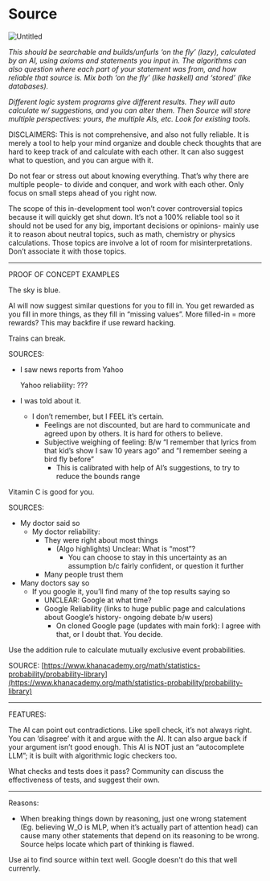 # Source

![Untitled](Source%2087dbcdcfe1d646728d0052a1cde2aa60/Untitled.png)

*This should be searchable and builds/unfurls ‘on the fly’ (lazy), calculated by an AI, using axioms and statements you input in. The algorithms can also question where each part of your statement was from, and how reliable that source is. Mix both ‘on the fly’ (like haskell) and ‘stored’ (like databases).*

*Different logic system programs give different results. They will auto calculate w/ suggestions, and you can alter them. Then Source will store multiple perspectives: yours, the multiple AIs, etc. Look for existing tools.*

DISCLAIMERS: This is not comprehensive, and also not fully reliable. It is merely a tool to help your mind organize and double check thoughts that are hard to keep track of and calculate with each other. It can also suggest what to question, and you can argue with it.

Do not fear or stress out about knowing everything. That’s why there are multiple people- to divide and conquer, and work with each other. Only focus on small steps ahead of you right now.

The scope of this in-development tool won’t cover controversial topics because it will quickly get shut down. It’s not a 100% reliable tool so it should not be used for any big, important decisions or opinions- mainly use it to reason about neutral topics, such as math, chemistry or physics calculations. Those topics are involve a lot of room for misinterpretations. Don’t associate it with those topics.

---

PROOF OF CONCEPT EXAMPLES

The sky is blue.

AI will now suggest similar questions for you to fill in. You get rewarded as you fill in more things, as they fill in “missing values”. More filled-in = more rewards? This may backfire if use reward hacking.

Trains can break.

SOURCES: 

- I saw news reports from Yahoo
    
    Yahoo reliability: ???
    
- I was told about it.
    - I don’t remember, but I FEEL it’s certain.
        - Feelings are not discounted, but are hard to communicate and agreed upon by others. It is hard for others to believe.
        - Subjective weighing of feeling: B/w “I remember that lyrics from that kid’s show I saw 10 years ago” and “I remember seeing a bird fly before”
            - This is calibrated with help of AI’s suggestions, to try to reduce the bounds range

Vitamin C is good for you.

SOURCES: 

- My doctor said so
    - My doctor reliability:
        - They were right about most things
            - (Algo highlights) Unclear: What is “most”?
                - You can choose to stay in this uncertainty as an assumption b/c fairly confident, or question it further
        - Many people trust them
- Many doctors say so
    - If you google it, you’ll find many of the top results saying so
        - UNCLEAR: Google at what time?
        - Google Reliability (links to huge public page and calculations about Google’s history- ongoing debate b/w users)
            - On cloned Google page (updates with main fork): I agree with that, or I doubt that. You decide.

Use the addition rule to calculate mutually exclusive event probabilities.

SOURCE: [https://www.khanacademy.org/math/statistics-probability/probability-library](https://www.khanacademy.org/math/statistics-probability/probability-library)

---

FEATURES:

The AI can point out contradictions. Like spell check, it’s not always right. You can ‘disagree’ with it and argue with the AI. It can also argue back if your argument isn’t good enough. This AI is NOT just an “autocomplete LLM”; it is built with algorithmic logic checkers too.

What checks and tests does it pass? Community can discuss the effectiveness of tests, and suggest their own.

---

Reasons:

- When breaking things down by reasoning, just one wrong statement (Eg. believing W_O is MLP, when it’s actually part of attention head) can cause many other statements that depend on its reasoning to be wrong. Source helps locate which part of thinking is flawed.

Use ai to find source within text well. Google doesn't do this that well currenrly.